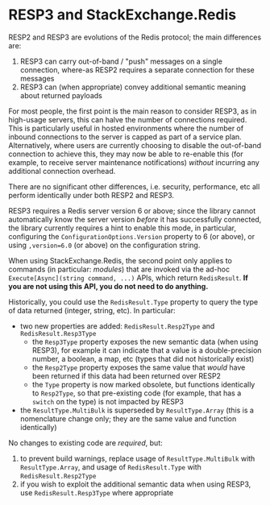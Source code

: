 # RESP3 and StackExchange.Redis

RESP2 and RESP3 are evolutions of the Redis protocol; the main differences are:

1. RESP3 can carry out-of-band / "push" messages on a single connection, where-as RESP2 requires a separate connection for these messages
2. RESP3 can (when appropriate) convey additional semantic meaning about returned payloads

For most people, the first point is the main reason to consider RESP3, as in high-usage servers, this can halve the number of connections required.
This is particularly useful in hosted environments where the number of inbound connections to the server is capped as part of a service plan.
Alternatively, where users are currently choosing to disable the out-of-band connection to achieve this, they may now be able to re-enable this
(for example, to receive server maintenance notifications) *without* incurring any additional connection overhead.

There are no significant other differences, i.e. security, performance, etc all perform identically under both RESP2 and RESP3.

RESP3 requires a Redis server version 6 or above; since the library cannot automatically know the server version *before* it has successfully connected,
the library currently requires a hint to enable this mode, in particular, configuring the `ConfigurationOptions.Version` property to 6 (or above), or using
`,version=6.0` (or above) on the configuration string.

When using StackExchange.Redis, the second point only applies to commands (in particular: *modules*) that are invoked via the ad-hoc
`Execute[Async](string command, ...)` APIs, which return `RedisResult`. **If you are not using this API, you do not need to do anything.**

Historically, you could use the `RedisResult.Type` property to query the type of data returned (integer, string, etc). In particular:

- two new properties are added: `RedisResult.Resp2Type` and `RedisResult.Resp3Type`
  - the `Resp3Type` property exposes the new semantic data (when using RESP3), for example it can indicate that a value is a double-precision number, a boolean, a map, etc (types that did not historically exist)
  - the `Resp2Type` property exposes the same value that *would* have been returned if this data had been returned over RESP2
  - the `Type` property is now marked obsolete, but functions identically to `Resp2Type`, so that pre-existing code (for example, that has a `switch` on the type) is not impacted by RESP3
- the `ResultType.MultiBulk` is superseded by `ResultType.Array` (this is a nomenclature change only; they are the same value and function identically)

No changes to existing code are *required*, but:

1. to prevent build warnings, replace usage of `ResultType.MultiBulk` with `ResultType.Array`, and usage of `RedisResult.Type` with `RedisResult.Resp2Type`
2. if you wish to exploit the additional semantic data when using RESP3, use `RedisResult.Resp3Type` where appropriate